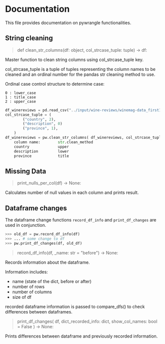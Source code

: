 # Documentation
This file provides documentation on pywrangle functionalities.

## String cleaning
> def clean_str_columns(df: object, col_strcase_tuple: tuple) -> df:

Master function to clean string columns using col_strcase_tuple key.

col_strcase_tuple is a tuple of tuples representing the column names to be cleaned
and an ordinal number for the pandas str cleaning method to use.

Ordinal case control structure to determine case:

    0 : lower_case
    1 : title_case
    2 : upper_case

```python
df_winereviews = pd.read_csv("../input/wine-reviews/winemag-data_first150k.csv")
col_strcase_tuple = (
        ("country", 2),
        ("description", 0)
        ("province", 1),
    )
df_winereviews = pw.clean_str_columns( df_winereviews, col_strcase_tuple)
    column name:		str.clean_method
    country     		upper
    description 		lower
    province    		title
```

## Missing Data
> print_nulls_per_col(df) -> None:

Calculates number of null values in each column and prints result.

## Dataframe changes
The dataframe change functions `record_df_info` and `print_df_changes` are used in conjunction.
```python
>>> old_df = pw.record_df_info(df)
>>> ... # some change to df
>>> pw.print_df_changes(df, old_df)
```


> record_df_info(df, _name: str = "before") -> None:

Records information about the dataframe.
    
Information includes:

- name (state of the dict, before or after)
- number of rows
- number of columns
- size of df

recorded dataframe information is passed to compare_dfs()
to check differences between dataframes.

> print_df_changes(
        df,
        dict_recorded_info: dict,
        show_col_names: bool = False
    ) -> None:

Prints differences between dataframe and previously recorded information.


